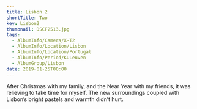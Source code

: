 ```yaml
---
title: Lisbon 2
shortTitle: Two
key: Lisbon2
thumbnail: DSCF2513.jpg
tags:
  - AlbumInfo/Camera/X-T2
  - AlbumInfo/Location/Lisbon
  - AlbumInfo/Location/Portugal
  - AlbumInfo/Period/KULeuven
  - AlbumGroup/Lisbon
date: 2019-01-25T00:00
---
```

After Christmas with my family, and the Near Year with my friends, it was relieving to take time for myself. The new surroundings coupled with Lisbon’s bright pastels and warmth didn’t hurt.

